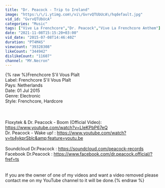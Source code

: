 ```yaml
---
title: "Dr. Peacock - Trip to Ireland"
image: "https:\/\/i.ytimg.com\/vi\/GvrvQTUbUcA\/hqdefault.jpg"
vid_id: "GvrvQTUbUcA"
categories: "Music"
tags: ["Vive La Frenchcore","Dr. Peacock","Vive La Frenchcore Anthem"]
date: "2021-11-08T15:15:20+03:00"
vid_date: "2015-07-08T14:46:40Z"
duration: "PT4M4S"
viewcount: "39328308"
likeCount: "344942"
dislikeCount: "11607"
channel: "MY.Necron"
---
```

{% raw %}Frenchcore S'il Vous Plaît<br />Label: Frenchcore S'il Vous Plaît<br />Pays: Netherlands<br />Date: 01 Jul 2015<br />Genre: Electronic<br />Style: Frenchcore, Hardcore <br /><br /><br /><br />Floxytek &amp; Dr. Peacock - Boom (Official Video): <a rel="nofollow" target="blank" href="https://www.youtube.com/watch?v=LIeKPbP67eQ">https://www.youtube.com/watch?v=LIeKPbP67eQ</a><br />Dr. Peacock - Wake up! : <a rel="nofollow" target="blank" href="https://www.youtube.com/watch?v=ts4ykprSblc&amp;feature=youtu.be">https://www.youtube.com/watch?v=ts4ykprSblc&amp;feature=youtu.be</a><br /><br />Soundcloud Dr.Peacock : <a rel="nofollow" target="blank" href="https://soundcloud.com/peacock-records">https://soundcloud.com/peacock-records</a><br />Facebook Dr.Peacock : <a rel="nofollow" target="blank" href="https://www.facebook.com/dr.peacock.official/?fref=ts">https://www.facebook.com/dr.peacock.official/?fref=ts</a><br /><br /><br />If you are the owner of one of my videos and want a video removed please contact me on my YouTube channel to it will be done.{% endraw %}
